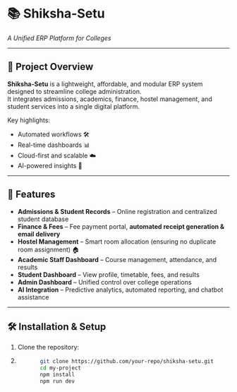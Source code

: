 # 📚 Shiksha-Setu



*A Unified ERP Platform for Colleges*

---

## 📖 Project Overview
**Shiksha-Setu** is a lightweight, affordable, and modular ERP system designed to streamline college administration.  
It integrates admissions, academics, finance, hostel management, and student services into a single digital platform.  

Key highlights:  
- Automated workflows 🛠️  
- Real-time dashboards 📊  
- Cloud-first and scalable ☁️  
- AI-powered insights 🤖  

---

## 🚀 Features
- **Admissions & Student Records** – Online registration and centralized student database  
- **Finance & Fees** – Fee payment portal, **automated receipt generation & email delivery**  
- **Hostel Management** – Smart room allocation (ensuring no duplicate room assignment) 🏠  
- **Academic Staff Dashboard** – Course management, attendance, and results  
- **Student Dashboard** – View profile, timetable, fees, and results  
- **Admin Dashboard** – Unified control over college operations  
- **AI Integration** – Predictive analytics, automated reporting, and chatbot assistance  

---

## 🛠️ Installation & Setup
1. Clone the repository:
2. ```bash
          git clone https://github.com/your-repo/shiksha-setu.git
          cd my-project
          npm install
          npm run dev

